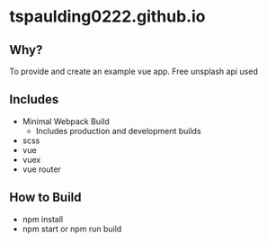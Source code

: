 # tspaulding0222.github.io

## Why?
To provide and create an example vue app. 
Free unsplash api used

## Includes
* Minimal Webpack Build
    * Includes production and development builds
* scss
* vue
* vuex 
* vue router

## How to Build
* npm install
* npm start or npm run build


